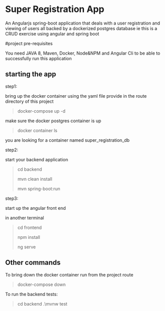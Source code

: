 # Super Registration App
An Angularjs spring-boot application that deals with a user registration and viewing of users all backed by a dockerized postgres database ie this is a CRUD exercise using angular and spring boot

#project pre-requisites

You need JAVA 8, Maven, Docker, Node&NPM and Angular Cli to be able to successfully run this application

## starting the app

step1:

bring up the docker container using the yaml file provide in the route directory of this project
> docker-compose up -d

make sure the docker postgres container is up
>docker container ls

you are looking for a container named super_registration_db

step2:

start your backend application

>cd backend
>
>mvn clean install
>
>mvn spring-boot:run

step3:

start up the angular front end

in another terminal

>cd frontend
>
>npm install
>
>ng serve

## Other commands

To bring down the docker container run from the project route

>docker-compose down

To run the backend tests:

> cd backend
> .\mvnw test